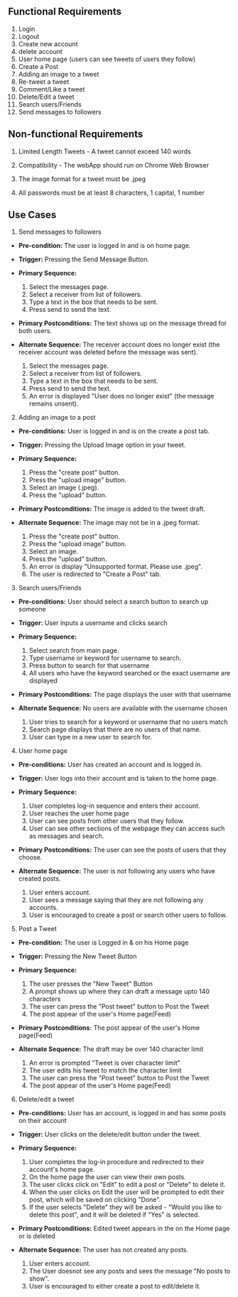 ## Functional Requirements

1. Login
2. Logout
3. Create new account
4. delete account
5. User home page (users can see tweets of users they follow)
6. Create a Post
7. Adding an image to a tweet
8. Re-tweet a tweet
9. Comment/Like a tweet
10. Delete/Edit a tweet
11. Search users/Friends
12. Send messages to followers

## Non-functional Requirements

1. Limited Length Tweets - A tweet cannot exceed 140 words

2. Compatibility - The webApp should run on Chrome Web Browser

3. The image format for a tweet must be .jpeg

4. All passwords must be at least 8 characters, 1 capital, 1 number

## Use Cases

1. Send messages to followers
- **Pre-condition:** The user is logged in and is on home page.

- **Trigger:** Pressing the Send Message Button.

- **Primary Sequence:**
  
  1. Select the messages page.
  2. Select a receiver from list of followers.
  3. Type a text in the box that needs to be sent. 
  4. Press send to send the text.

- **Primary Postconditions:** The text shows up on the message thread for both users.  

- **Alternate Sequence:** The receiver account does no longer exist (the receiver account was deleted before the message was sent).
  
  1. Select the messages page.
  2. Select a receiver from list of followers.
  3. Type a text in the box that needs to be sent. 
  4. Press send to send the text.
  5. An error is displayed "User does no longer exist" (the message remains unsent).

2. Adding an image to a post
- **Pre-conditions:** User is logged in and is on the create a post tab.

- **Trigger:** Pressing the Upload Image option in your tweet.

- **Primary Sequence:**
  
  1. Press the "create post" button.
  2. Press the "upload image" button.
  3. Select an image (.jpeg).
  4. Press the "upload" button.

- **Primary Postconditions:** The image is added to the tweet draft.

- **Alternate Sequence:** The image may not be in a .jpeg format.

  1. Press the "create post" button.
  2. Press the "upload image" button.
  3. Select an image.
  4. Press the "upload" button.
  5. An error is display "Unsupported format. Please use .jpeg".
  6. The user is redirected to "Create a Post" tab.

3. Search users/Friends
- **Pre-conditions:** User should select a search button to search up someone

- **Trigger:** User inputs a username and clicks search

- **Primary Sequence:**
  
  1. Select search from main page.
  2. Type username or keyword for username to search.
  3. Press button to search for that username
  4. All users who have the keyword searched or the exact username are displayed

- **Primary Postconditions:** The page displays the user with that username

- **Alternate Sequence:** No users are available with the username chosen

  1. User tries to search for a keyword or username that no users match
  2. Search page displays that there are no users of that name.
  3. User can type in a new user to search for.

4. User home page
- **Pre-conditions:** User has created an account and is logged in.

- **Trigger:** User logs into their account and is taken to the home page.

- **Primary Sequence:**
  
  1. User completes log-in sequence and enters their account.
  2. User reaches the user home page
  3. User can see posts from other users that they follow.
  4. User can see other sections of the webpage they can access such as messages and search.

- **Primary Postconditions:** The user can see the posts of users that they choose.

- **Alternate Sequence:** The user is not following any users who have created posts.

  1. User enters account.
  2. User sees a message saying that they are not following any accounts.
  3. User is encouraged to create a post or search other users to follow.

5. Post a Tweet
- **Pre-condition:** The user is Logged in & on his Home page

- **Trigger:** Pressing the New Tweet Button

- **Primary Sequence:**
  
  1. The user presses the "New Tweet" Button
  2. A prompt shows up where they can draft a message upto 140 characters
  3. The user can press the "Post tweet" button to Post the Tweet
  4. The post appear of the user's Home page(Feed)

- **Primary Postconditions:** The post appear of the user's Home page(Feed) 

- **Alternate Sequence:** The draft may be over 140 character limit
  
  1. An error is prompted "Tweet is over character limit"
  2. The user edits his tweet to match the character limit  
  3. The user can press the "Post tweet" button to Post the Tweet
  4. The post appear of the user's Home page(Feed) 

6. Delete/edit a tweet 

- **Pre-conditions:** User has an account, is logged in and has some posts on their account

- **Trigger:** User clicks on the delete/edit button under the tweet.

- **Primary Sequence:**

  1. User completes the log-in procedure and redirected to their account's home page.
  2. On the home page the user can view their own posts.
  3. The user clicks click on "Edit" to edit a post or "Delete" to delete it.  
  4. When the user clicks on Edit the user will be prompted to edit their post, which will be saved on clicking "Done".
  5. If the user selects "Delete" they will be asked - "Would you like to delete this post", and it will be deleted if "Yes" is selected.  

- **Primary Postconditions:** Edited tweet appears in the on the Home page or is deleted

- **Alternate Sequence:** The user has not created any posts.

  1. User enters account.
  2. The User doesnot see any posts and sees the message "No posts to show".
  3. User is encouraged to either create a post to edit/delete it.
